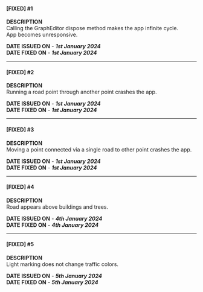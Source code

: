 #### [FIXED] #1  
**DESCRIPTION**  
Calling the GraphEditor dispose method makes the app infinite cycle.   
App becomes unresponsive.

**DATE ISSUED ON** - ***1st January 2024***  
**DATE FIXED ON** - ***1st January 2024***  

---

#### [FIXED] #2  
**DESCRIPTION**  
Running a road point through another point crashes the app.  

**DATE ISSUED ON** - ***1st January 2024***  
**DATE FIXED ON** - ***1st January 2024***  

---

#### [FIXED] #3  
**DESCRIPTION**  
Moving a point connected via a single road to other point crashes the app.  

**DATE ISSUED ON** - ***1st January 2024***  
**DATE FIXED ON** - ***1st January 2024***

---

#### [FIXED] #4  
**DESCRIPTION**  
Road appears above buildings and trees.  

**DATE ISSUED ON** - ***4th January 2024***  
**DATE FIXED ON** - ***4th January 2024***  

---

#### [FIXED] #5  
**DESCRIPTION**  
Light marking does not change traffic colors.  

**DATE ISSUED ON** - ***5th January 2024***  
**DATE FIXED ON** - ***5th January 2024***   
